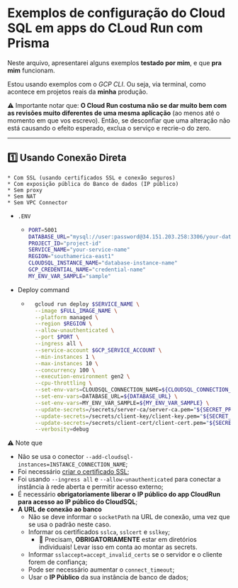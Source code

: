 # Exemplos de configuração do Cloud SQL em apps do CLoud Run com Prisma

Neste arquivo, apresentarei alguns exemplos **testado por mim**, e que **pra mim** funcionam.

Estou usando exemplos com o *GCP CLI*. Ou seja, via terminal, como acontece em projetos reais da **minha** produção. 

⚠️ Importante notar que: **O Cloud Run costuma não se dar muito bem com as revisões muito diferentes de uma mesma aplicação**
(ao menos até o momento em que vos escrevo).
Então, se desconfiar que uma alteração não está causando o efeito esperado, exclua o serviço e recrie-o do zero.


---


## 1️⃣ Usando Conexão Direta

```
* Com SSL (usando certificados SSL e conexão seguros)
* Com exposição pública do Banco de dados (IP público)
* Sem proxy
* Sem NAT
* Sem VPC Connector
```

- `.ENV`
  - ```sh
    PORT=5001
    DATABASE_URL="mysql://user:password@34.151.203.258:3306/your-database?connect_timeout=5000&sslaccept=accept_invalid_certs&sslca=/secrets/server-ca/server-ca.pem&sslcert=/secrets/client-cert/client-cert.pem&sslkey=/secrets/client-key/client-key.pem"
    PROJECT_ID="project-id"
    SERVICE_NAME="your-service-name"
    REGION="southamerica-east1"
    CLOUDSQL_INSTANCE_NAME="database-instance-name"
    GCP_CREDENTIAL_NAME="credential-name"
    MY_ENV_VAR_SAMPLE="sample"
    ```
- Deploy command
    - ```bash
        gcloud run deploy $SERVICE_NAME \
        --image $FULL_IMAGE_NAME \
        --platform managed \
        --region $REGION \
        --allow-unauthenticated \
        --port $PORT \
        --ingress all \
        --service-account $GCP_SERVICE_ACCOUNT \
        --min-instances 1 \
        --max-instances 10 \
        --concurrency 100 \
        --execution-environment gen2 \
        --cpu-throttling \
        --set-env-vars=CLOUDSQL_CONNECTION_NAME=${CLOUDSQL_CONNECTION_NAME} \
        --set-env-vars=DATABASE_URL=${DATABASE_URL} \
        --set-env-vars=MY_ENV_VAR_SAMPLE=${MY_ENV_VAR_SAMPLE} \
        --update-secrets=/secrets/server-ca/server-ca.pem="${SECRET_PREFIX}_SERVER_CA:latest" \
        --update-secrets=/secrets/client-key/client-key.pem="${SECRET_PREFIX}_CLIENT_KEY:latest" \
        --update-secrets=/secrets/client-cert/client-cert.pem="${SECRET_PREFIX}_CLIENT_CERT:latest" \
        --verbosity=debug 
      ```


⚠️ Note que

  - Não se usa o conector `--add-cloudsql-instances=INSTANCE_CONNECTION_NAME`;
  - Foi necessário [criar o certificado SSL](/SecretsManager_CloudSQL-SSL-cert.md);
  - Foi usando `--ingress all` e `--allow-unauthenticated` para conectar a instância à rede aberta e permitir acesso externo;
  - É necessário **obrigatoriamente liberar o IP público do app CloudRun para acesso ao IP público do CloudSQL**; 
  - **A URL de conexão ao banco**
    - Não se deve informar o `socketPath` na URL de conexão, uma vez que se usa o padrão neste caso.
    - Informar os certificados `sslca`, `sslcert` e `sslkey`;
      - 🔴 Precisam, **OBRIGATORIAMENTE** estar em diretórios individuais! Levar isso em conta ao montar as secrets.
    - Informar `sslaccept=accept_invalid_certs` se o servidor e o cliente forem de confiança;
    - Pode ser necessário aumentar o `connect_timeout`;
    - Usar o **IP Público** da sua instância de banco de dados;